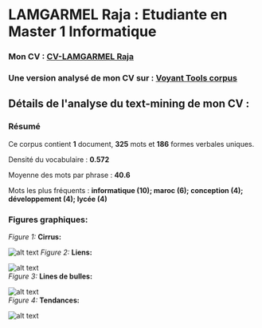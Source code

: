 # LAMGARMEL Raja : Etudiante en Master  1 Informatique 
### Mon CV : [CV-LAMGARMEL Raja](https://samszo.github.io/M1_INFO_20-21/rajalamgarmel/cv.html)  

### Une version analysé de mon CV sur : [Voyant Tools corpus](https://voyant-tools.org?corpus=ef7421f82a222312eda62381d470826a)  

## Détails de l'analyse du text-mining de mon CV :
### Résumé
Ce corpus contient **1** document, **325** mots et **186** formes verbales uniques. 

Densité du vocabulaire : **0.572**

Moyenne des mots par phrase : **40.6**

Mots les plus fréquents : **informatique (10); maroc (6); conception (4); développement (4); lycée (4)**

### Figures graphiques:


*Figure 1:*  **Cirrus:**

![alt text](https://samszo.github.io/M1_INFO_20-21/rajalamgarmel/images/Cirrus.png "Logo Title Text 1")
*Figure 2:*  **Liens:**

![alt text](https://samszo.github.io/M1_INFO_20-21/rajalamgarmel/images/Liens.png "Logo Title Text 1")  
*Figure 3:*  **Lines de bulles:**

![alt text](https://samszo.github.io/M1_INFO_20-21/rajalamgarmel/images/Linesdebulles.png "Logo Title Text 1")  
*Figure 4:*  **Tendances:**

![alt text](https://samszo.github.io/M1_INFO_20-21/rajalamgarmel/images/Tendances.png "Logo Title Text 1")




